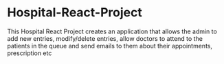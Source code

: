 # Hospital-React-Project
This Hospital React Project creates an application that allows the admin to add new entries, modify/delete entries, allow doctors to attend to the patients in the queue and send emails to them about their appointments, prescription etc
